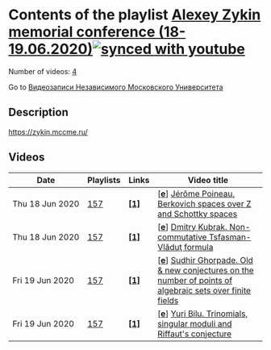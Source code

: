 # Contents of the playlist [Alexey Zykin memorial conference (18-19.06.2020)](https://www.youtube.com/playlist?list=PLp9ABVh6_x4F_v2A0BLzxQLbZBONxE8tA)[![synced with youtube](https://img.shields.io/github/last-commit/mathphysschool/mathphysschool.github.io/autoupdate1?label=synced%20with%20youtube)](#)

Number of videos: [4](#videos)

Go to [Видеозаписи Независимого Московского Университета](../README.md)

## Description

<https://zykin.mccme.ru/>

## Videos

|Date|Playlists|Links|Video title|
|---|---|---|---|
| Thu&nbsp;18&nbsp;Jun&nbsp;2020 | [157](../playlists/157 "Alexey Zykin memorial conference (18-19.06.2020)") | [**[1]**](https://zykin.mccme.ru/) | [[**e**](https://studio.youtube.com/video/8O_XNLTqE18/edit "Edit")] [Jérôme Poineau. Berkovich spaces over Z and Schottky spaces](https://www.youtube.com/watch?v=8O_XNLTqE18&list=PLp9ABVh6_x4F_v2A0BLzxQLbZBONxE8tA "Number theory and Geometry. Alexey Zykin memorial conference, 18.06.2020, 18:00&#013;&#013;https://zykin.mccme.ru/") |
| Thu&nbsp;18&nbsp;Jun&nbsp;2020 | [157](../playlists/157 "Alexey Zykin memorial conference (18-19.06.2020)") | [**[1]**](https://zykin.mccme.ru/) | [[**e**](https://studio.youtube.com/video/f3jDrYfIcKQ/edit "Edit")] [Dmitry Kubrak. Non-commutative Tsfasman-Vlăduţ formula](https://www.youtube.com/watch?v=f3jDrYfIcKQ&list=PLp9ABVh6_x4F_v2A0BLzxQLbZBONxE8tA "Number theory and Geometry. Alexey Zykin memorial conference, 18.06.2020, 17:00&#013;&#013;https://zykin.mccme.ru/") |
| Fri&nbsp;19&nbsp;Jun&nbsp;2020 | [157](../playlists/157 "Alexey Zykin memorial conference (18-19.06.2020)") | [**[1]**](https://zykin.mccme.ru/) | [[**e**](https://studio.youtube.com/video/wl_ydgOnSuE/edit "Edit")] [Sudhir Ghorpade. Old & new conjectures on the number of points of algebraic sets over finite fields](https://www.youtube.com/watch?v=wl_ydgOnSuE&list=PLp9ABVh6_x4F_v2A0BLzxQLbZBONxE8tA "Number theory and Geometry. Alexey Zykin memorial conference, 19.06.2020, 17:00&#013;&#013;https://zykin.mccme.ru/") |
| Fri&nbsp;19&nbsp;Jun&nbsp;2020 | [157](../playlists/157 "Alexey Zykin memorial conference (18-19.06.2020)") | [**[1]**](https://zykin.mccme.ru/) | [[**e**](https://studio.youtube.com/video/WZ0dYh27wlo/edit "Edit")] [Yuri Bilu. Trinomials, singular moduli and Riffaut's conjecture](https://www.youtube.com/watch?v=WZ0dYh27wlo&list=PLp9ABVh6_x4F_v2A0BLzxQLbZBONxE8tA "Number theory and Geometry. Alexey Zykin memorial conference, 19.06.2020, 18:00&#013;&#013;https://zykin.mccme.ru/") |
